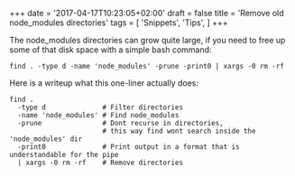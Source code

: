 +++
date = '2017-04-17T10:23:05+02:00'
draft = false
title = 'Remove old node_modules directories'
tags = [ 'Snippets', 'Tips',  ]
+++

The node_modules directories can grow quite large,
if you need to free up some of that disk space with a simple bash command:

```shell
find . -type d -name 'node_modules' -prune -print0 | xargs -0 rm -rf
```

Here is a writeup what this one-liner actually does:

```shell
find .
  -type d              # Filter directories
  -name 'node_modules' # Find node_modules
  -prune               # Dont recurse in directories,
                       # this way find wont search inside the 'node_modules' dir
  -print0              # Print output in a format that is understandable for the pipe
  | xargs -0 rm -rf    # Remove directories
```


